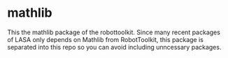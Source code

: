 # mathlib

This the mathlib package of the robottoolkit. 
Since many recent packages of LASA only depends on Mathlib from RobotToolkit, this package is separated into this repo so you can avoid including unncessary packages.
